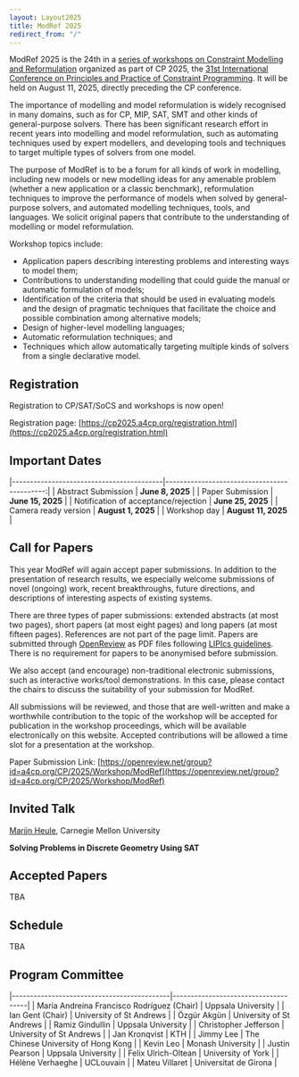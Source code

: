 ```yaml
---
layout: Layout2025
title: ModRef 2025
redirect_from: "/"
---
```


ModRef 2025 is the 24th in a [series of workshops on Constraint Modelling and Reformulation](https://www-users.york.ac.uk/~af9/ModRef/) organized as part of CP 2025, the [31st International Conference on Principles and Practice of Constraint Programming](https://cp2025.a4cp.org/).
It will be held on August 11, 2025, directly preceding the CP conference. 

The importance of modelling and model reformulation is widely recognised in many domains, such as for CP, MIP, SAT, SMT and other kinds of general-purpose solvers. There has been significant research effort in recent years into modelling and model reformulation, such as automating techniques used by expert modellers, and developing tools and techniques to target multiple types of solvers from one model. 

The purpose of ModRef is to be a forum for all kinds of work in modelling, including new models or new modelling ideas for any amenable problem (whether a new application or a classic benchmark),  reformulation techniques to improve the performance of models when solved by general-purpose solvers, and automated modelling techniques, tools, and languages. We solicit original papers that contribute to the understanding of modelling or model reformulation.  

Workshop topics include:

- Application papers describing interesting problems and interesting ways to model them;
- Contributions to understanding modelling that could guide the manual or automatic formulation of models;
- Identification of the criteria that should be used in evaluating models and the design of pragmatic techniques that facilitate the choice and possible combination among alternative models;
- Design of higher-level modelling languages;
- Automatic reformulation techniques; and
- Techniques which allow automatically targeting multiple kinds of solvers from a single declarative model.

## <a name="registration"></a> Registration
Registration to CP/SAT/SoCS and workshops is now open!

Registration page: [https://cp2025.a4cp.org/registration.html](https://cp2025.a4cp.org/registration.html)
 

## <a name="importantDates"></a> Important Dates

|------------------------------------------|--------------------------------------------:|
| Abstract Submission                      | **June 8, 2025**                          |
| Paper Submission                         | **June 15, 2025**                          |
| Notification of acceptance/rejection     | **June 25, 2025**                         |
| Camera ready version                     | **August 1, 2025**                       |
| Workshop day                             | **August 11, 2025**                     |

## <a name="callForPapers"></a> Call for Papers 

This year ModRef will again accept paper submissions. In addition to the presentation of research results, we especially welcome submissions of novel (ongoing) work, recent breakthroughs, future directions, and descriptions of interesting aspects of existing systems.

There are three types of paper submissions: extended abstracts (at most two pages), short papers (at most eight pages) and long papers (at most fifteen pages). References are not part of the page limit. Papers are submitted through [OpenReview](https://openreview.net/group?id=a4cp.org/CP/2025/Workshop/ModRef) as PDF files following [LIPIcs guidelines](https://submission.dagstuhl.de/series/details/5#author). There is no requirement for papers to be anonymised before submission.

We also accept (and encourage) non-traditional electronic submissions, such as interactive works/tool demonstrations. In this case, please contact the chairs to discuss the suitability of your submission for ModRef.

All submissions will be reviewed, and those that are well-written and make a worthwhile contribution to the topic of the workshop will be accepted for publication in the workshop proceedings, which will be available electronically on this website. Accepted contributions will be allowed a time slot for a presentation at the workshop.

Paper Submission Link: [https://openreview.net/group?id=a4cp.org/CP/2025/Workshop/ModRef](https://openreview.net/group?id=a4cp.org/CP/2025/Workshop/ModRef)

## <a name="invitedTalk"></a> Invited Talk

[Marijn Heule](https://www.cs.cmu.edu/~mheule/), Carnegie Mellon University

**Solving Problems in Discrete Geometry Using SAT**

## <a name="acceptedPapers"></a> Accepted Papers

TBA


## <a name="schedule"></a> Schedule

TBA

## <a name="programCommittee"></a> Program Committee

|--------------------------------------------|-------------------------------------| 
| María Andreína Francisco Rodríguez (Chair) | Uppsala University                  |
| Ian Gent (Chair)                           | University of St Andrews            |
| Özgür Akgün                                | University of St Andrews            |
| Ramiz Gindullin                            | Uppsala University                  |
| Christopher Jefferson                      | University of St Andrews            |
| Jan Kronqvist                              | KTH                                 |
| Jimmy Lee                                  | The Chinese University of Hong Kong |
| Kevin Leo                                  | Monash University                   |
| Justin Pearson                             | Uppsala University                  |
| Felix Ulrich-Oltean                        | University of York                  |
| Hélène Verhaeghe                           | UCLouvain                           |
| Mateu Villaret                             | Universitat de Girona               |

